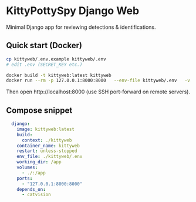 # KittyPottySpy Django Web
Minimal Django app for reviewing detections & identifications.

## Quick start (Docker)
```bash
cp kittyweb/.env.example kittyweb/.env
# edit .env (SECRET_KEY etc.)

docker build -t kittyweb:latest kittyweb
docker run --rm -p 127.0.0.1:8000:8000   --env-file kittyweb/.env   -v "$(pwd)":/app   kittyweb:latest
```
Then open http://localhost:8000 (use SSH port-forward on remote servers).

## Compose snippet
```yaml
  django:
    image: kittyweb:latest
    build:
      context: ./kittyweb
    container_name: kittyweb
    restart: unless-stopped
    env_file: ./kittyweb/.env
    working_dir: /app
    volumes:
      - ./:/app
    ports:
      - "127.0.0.1:8000:8000"
    depends_on:
      - catvision
```
